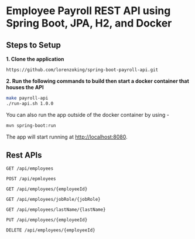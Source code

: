 # Employee Payroll REST API using Spring Boot, JPA, H2, and Docker

## Steps to Setup

**1. Clone the application**

```bash
https://github.com/lorenzoking/spring-boot-payroll-api.git
```


**2. Run the following commands to build then start a docker container that houses the API**

```bash
make payroll-api
./run-api.sh 1.0.0
```

You can also run the app outside of the docker container by using -

```bash
mvn spring-boot:run
```

The app will start running at <http://localhost:8080>.

## Rest APIs

    GET /api/employees
    
    POST /api/epmloyees
    
    GET /api/employees/{employeeId}
    
    GET /api/employees/jobRole/{jobRole}

    GET /api/employees/lastName/{lastName}
    
    PUT /api/employees/{employeeId}
    
    DELETE /api/employees/{employeeId}


